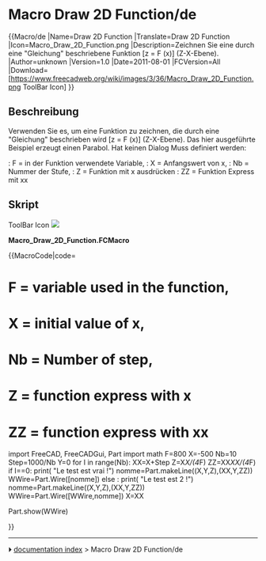 # Macro Draw 2D Function/de
{{Macro/de
|Name=Draw 2D Function
|Translate=Draw 2D Function
|Icon=Macro_Draw_2D_Function.png
|Description=Zeichnen Sie eine durch eine "Gleichung" beschriebene Funktion [z = F (x)] (Z-X-Ebene).
|Author=unknown
|Version=1.0
|Date=2011-08-01
|FCVersion=All
|Download=[https://www.freecadweb.org/wiki/images/3/36/Macro_Draw_2D_Function.png ToolBar Icon]
}}

## Beschreibung

Verwenden Sie es, um eine Funktion zu zeichnen, die durch eine \"Gleichung\" beschrieben wird \[z = F (x)\] (Z-X-Ebene). Das hier ausgeführte Beispiel erzeugt einen Parabol. Hat keinen Dialog Muss definiert werden:

:   F = in der Funktion verwendete Variable,
:   X = Anfangswert von x,
:   Nb = Nummer der Stufe,
:   Z = Funktion mit x ausdrücken
:   ZZ = Funktion Express mit xx

## Skript

ToolBar Icon ![](images/Macro_Draw_2D_Function.png )

**Macro_Draw_2D_Function.FCMacro**


{{MacroCode|code=

# F = variable used in the function,
# X = initial value of x,
# Nb = Number of step,
# Z = function express with x
# ZZ = function express with xx

import FreeCAD, FreeCADGui, Part
import math
F=800
X=-500
Nb=10
Step=1000/Nb
Y=0
for I in range(Nb):
    XX=X+Step 
    Z=X*X/(4*F)
    ZZ=XX*XX/(4*F)
    if I==0:
        print( "Le test est vrai !")
        nomme=Part.makeLine((X,Y,Z),(XX,Y,ZZ))
        WWire=Part.Wire([nomme])
    else :
        print( "Le test est 2 !")
        nomme=Part.makeLine((X,Y,Z),(XX,Y,ZZ))      
        WWire=Part.Wire([WWire,nomme])
    X=XX 
 
Part.show(WWire)

}}



---
⏵ [documentation index](../README.md) > Macro Draw 2D Function/de
